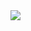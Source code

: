 <a href="https://github.com/devxb/gitanimals">
  <img src="https://render.gitanimals.org/farms/{Sunjung-Dev}"/>
</a>
